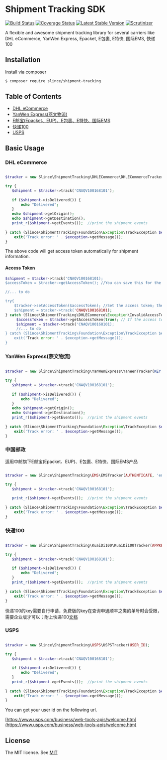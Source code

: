 # Shipment Tracking SDK 

[![Build Status](https://img.shields.io/travis/slince/shipment-tracking/master.svg?style=flat-square)](https://travis-ci.org/slince/shipment-tracking)
[![Coverage Status](https://img.shields.io/codecov/c/github/slince/shipment-tracking.svg?style=flat-square)](https://codecov.io/github/slince/shipment-tracking)
[![Latest Stable Version](https://img.shields.io/packagist/v/slince/shipment-tracking.svg?style=flat-square&label=stable)](https://packagist.org/packages/slince/shipment-tracking)
[![Scrutinizer](https://img.shields.io/scrutinizer/g/slince/shipment-tracking.svg?style=flat-square)](https://scrutinizer-ci.com/g/slince/shipment-tracking/?branch=master)

A flexible and awesome shipment tracking library for several carriers like DHL eCommerce, YanWen Express, Epacket, E包裹, E特快, 国际EMS, 快递100

## Installation

Install via composer

```bash
$ composer require slince/shipment-tracking
```

## Table of Contents

- [DHL eCommerce](#dhl-ecommerce)
- [YanWen Express(燕文物流)](#yanwen-express燕文物流)
- [E邮宝(Epacket、EUP)、E包裹、E特快、国际EMS](#中国邮政)
- [快递100](#快递100)
- [USPS](#usps)

## Basic Usage

### DHL eCommerce

```php

$tracker = new Slince\ShipmentTracking\DHLECommerce\DHLECommerceTracker(CLIENT_ID, PASSWORD);

try {
   $shipment = $tracker->track('CNAQV100168101');
   
   if ($shipment->isDelivered()) {
       echo "Delivered";
   }
   echo $shipment->getOrigin();
   echo $shipment->getDestination();
   print_r($shipment->getEvents());  //print the shipment events
   
} catch (Slince\ShipmentTracking\Foundation\Exception\TrackException $exception) {
    exit('Track error: ' . $exception->getMessage());
}

```
The above code will get access token automatically for shipment information.

#### Access Token

```php
$shipment = $tacker->track('CNAQV100168101);
$accessToken = $tracker->getAccessToken(); //You can save this for the next query

//... to do

try{
    $tracker->setAccessToken($accessToken); //Set the access token; the tracker will not send requst for the access token
    $shipment = $tacker->track('CNAQV100168101);
} catch (Slince\ShipmentTracking\DHLECommerce\Exception\InvalidAccessTokenException $exception) {
     $accessToken = $tracker->getAccessToken(true); // If the access token is invalid, refresh it.
     $shipment = $tacker->track('CNAQV100168101);
     //... to do
} catch (Slince\ShipmentTracking\Foundation\Exception\TrackException $exception) {
    exit('Track error: ' . $exception->getMessage());
}
```

### YanWen Express(燕文物流)

```php

$tracker = new Slince\ShipmentTracking\YanWenExpress\YanWenTracker(KEY, 'en');

try {
   $shipment = $tracker->track('CNAQV100168101');
   
   if ($shipment->isDelivered()) {
       echo "Delivered";
   }
   echo $shipment->getOrigin();
   echo $shipment->getDestination();
   print_r($shipment->getEvents());  //print the shipment events
   
} catch (Slince\ShipmentTracking\Foundation\Exception\TrackException $exception) {
    exit('Track error: ' . $exception->getMessage());
}

```

### 中国邮政 

适用中邮旗下E邮宝(Epacket、EUP)、E包裹、E特快、国际EMS产品


```php

$tracker = new Slince\ShipmentTracking\EMS\EMSTracker(AUTHENTICATE, 'en');

try {
   $shipment = $tracker->track('CNAQV100168101');
   
   print_r($shipment->getEvents());  //print the shipment events
   
} catch (Slince\ShipmentTracking\Foundation\Exception\TrackException $exception) {
    exit('Track error: ' . $exception->getMessage());
}

```

### 快递100

```php

$tracker = new Slince\ShipmentTracking\KuaiDi100\KuaiDi100Tracker(APPKEY, 'shunfeng'); //承运商名称并不是标准的承运商代码，实际承运商代码请到kuaidi100.com查看

try {
   $shipment = $tracker->track('CNAQV100168101');
   
   if ($shipment->isDelivered()) {
       echo "Delivered";
   }
   print_r($shipment->getEvents());  //print the shipment events
   
} catch (Slince\ShipmentTracking\Foundation\Exception\TrackException $exception) {
    exit('Track error: ' . $exception->getMessage());
}

```
快递100的key需要自行申请，免费版的key在查询申通顺丰之类的单号时会受限，需要企业版才可以；附上快递100[文档](https://www.kuaidi100.com/openapi/api_post.shtml)

### USPS

```php

$tracker = new Slince\ShipmentTracking\USPS\USPSTracker(USER_ID);

try {
   $shipment = $tracker->track('CNAQV100168101');
   
   if ($shipment->isDelivered()) {
       echo "Delivered";
   }
   print_r($shipment->getEvents());  //print the shipment events
   
} catch (Slince\ShipmentTracking\Foundation\Exception\TrackException $exception) {
    exit('Track error: ' . $exception->getMessage());
}

```

You can get your user id on the following url.

[https://www.usps.com/business/web-tools-apis/welcome.htm](https://www.usps.com/business/web-tools-apis/welcome.htm)

## License
 
The MIT license. See [MIT](https://opensource.org/licenses/MIT)

